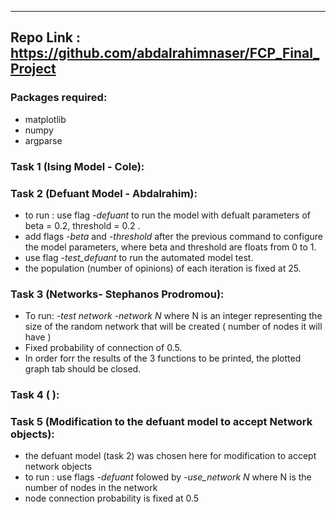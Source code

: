----------------------------------
Repo Link : https://github.com/abdalrahimnaser/FCP_Final_Project
----------------------------------
<h3>Packages required:</h3>

* matplotlib
* numpy
* argparse

<h3>Task 1 (Ising Model - Cole): </h3>

<h3>Task 2 (Defuant Model - Abdalrahim):</h3>
  
* to run : use flag <em>-defuant</em> to run the model with defualt parameters of beta = 0.2, threshold = 0.2 .
* add flags <em>-beta</em> and <em>-threshold</em> after the previous command to configure the model parameters, where beta and threshold are floats from 0 to 1.
* use flag <em>-test_defuant</em> to run the automated model test.
* the population (number of opinions) of each iteration is fixed at 25.

<h3>Task 3 (Networks- Stephanos Prodromou):</h3> 

* To run: <em>-test network -network N </em> where N is an integer representing the size of the random network that will be created ( number of nodes it will have )  
* Fixed probability of connection of 0.5.  
* In order forr the results of the 3 functions to be printed, the plotted graph tab should be closed.  

<h3>Task 4 ( ): </h3>

<h3>Task 5 (Modification to the defuant model to accept Network objects): </h3>

* the defuant model (task 2) was chosen here for modification to accept network objects  
* to run : use flags <em>-defuant </em> folowed by <em>-use_network N</em> where N is the number of nodes in the network  
* node connection probability is fixed at 0.5  

